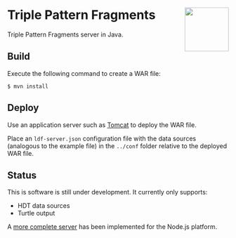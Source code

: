 # Triple Pattern Fragments <img src="http://linkeddatafragments.org/images/logo.svg" width="100" align="right" alt="" />
Triple Pattern Fragments server in Java.

## Build
Execute the following command to create a WAR file:
```
$ mvn install
```

## Deploy
Use an application server such as [Tomcat](http://tomcat.apache.org/) to deploy the WAR file.

Place an `ldf-server.json` configuration file with the data sources (analogous to the example file) in the `../conf` folder relative to the deployed WAR file.

## Status
This is software is still under development. It currently only supports:
- HDT data sources
- Turtle output

A [more complete server](https://github.com/LinkedDataFragments/Server.js/) has been implemented for the Node.js platform.

